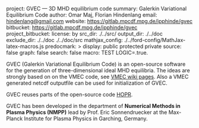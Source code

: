 project: GVEC &mdash; 3D MHD equilibrium code 
summary: Galerkin Variational Equilibrium Code
author: Omar Maj, Florian Hindenlang
email: hindenlang@gmail.com
website: https://gitlab.mpcdf.mpg.de/ipphinde/gvec 
bitbucket: https://gitlab.mpcdf.mpg.de/ipphinde/gvec  
project_bitbucket: 
license: by
src_dir: ./../src/
output_dir: ./../doc
exclude_dir: ./../doc
             ./../doc/src
mathjax_config: ./../ford-config/MathJax-latex-macros.js
predocmark: >
display: public
         protected
         private
source: false
graph: false
search: false
macro: TEST
       LOGIC=.true.


GVEC (Galerkin Variational Equilibrium Code) is an open-source software for
the generation of three-dimensional ideal MHD equilibria.
The ideas are strongly based on on the VMEC code,
see [VMEC wiki pages](http://vmecwiki.pppl.wikispaces.net/VMEC).
Also a VMEC generated netcdf outputfile can be used for initialization of GVEC.

GVEC reuses parts of the open-source code [HOPR](https://github.com/fhindenlang/hopr).

GVEC has been developed in the department of **Numerical Methods in Plasma Physics (NMPP)**
lead by Prof. Eric Sonnendruecker at the Max-Planck Institute for Plasma Physics
in Garching, Germany.

